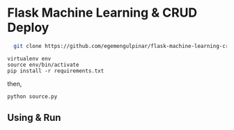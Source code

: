 
# Flask Machine Learning & CRUD Deploy
```bash
  git clone https://github.com/egemengulpinar/flask-machine-learning-crud
```



```
virtualenv env
source env/bin/activate
pip install -r requirements.txt
```
then,

```
python source.py 
```

## Using & Run ` `
